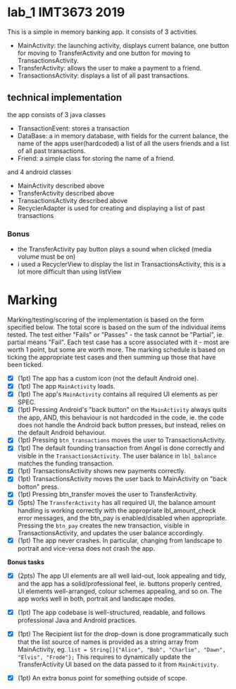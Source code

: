 # lab_1 IMT3673 2019


This is a simple in memory banking app. it consists of 3 activities. 
*   MainActivity: the launching activity, displays current balance, one button for moving to TransferActivity and 
one button for moving to TransactionsActivity.
*   TransferActivity: allows the user to make a payment to a friend.
*   TransactionsActivity: displays a list of all past transactions.

## technical implementation

the app consists of 3 java classes
* TransactionEvent: stores a transaction
* DataBase: a in memory database, with fields for the current balance, the name of the apps user(hardcoded)
a list of all the users friends and a list of all past transactions.
* Friend: a simple class for storing the name of a friend.

and 4 android classes
* MainActivity described above
* TransferActivity described above
* TransactionsActivity described above
* RecyclerAdapter is used for creating and displaying a list of past transactions

### Bonus
* the TransferActivity pay button plays a sound when clicked (media volume must be on)  
* i used a RecyclerView to display the list in TransactionsActivity, this is a lot more difficult than using listView


# Marking 

Marking/testing/scoring of the implementation is based on the form specified below. The total score is based on the sum of the individual items tested. The test either "Fails" or "Passes" - the task cannot be "Partial", ie. partial means "Fail". Each test case has a score associated with it - most are worth 1 point, but some are worth more. The marking schedule is based on ticking the appropriate test cases and then summing up those that have been ticked. 

* [x] (1pt) The app has a custom icon (not the default Android one).
* [x] (1pt) The app `MainActivity` loads.
* [x] (1pt) The app's `MainActivity` contains all required UI elements as per SPEC.
* [x] (1pt) Pressing Android's "back button" on the `MainActivity` always quits the app, AND, this behaviour is not hardcoded in the code, ie. the code does not handle the Android back button presses, but instead, relies on the default Android behaviour.
* [x] (1pt) Pressing `btn_transactions` moves the user to TransactionsActivity.
* [x] (1pt) The default founding transaction from Angel is done correctly and visible in the `TransactionsActivity`. The user balance in `lbl_balance` matches the funding transaction.
* [x] (1pt) TransactionsActivity shows new payments correctly.
* [x] (1pt) TransactionsActivity moves the user back to MainActivity on "back botton" press.
* [x] (1pt) Pressing btn_transfer moves the user to TransferActivity.
* [x] (5pts) The `TransferActivity` has all required UI, the balance amount handling is working correctly with the appropriate lbl_amount_check error messages, and the btn_pay is enabled/disabled when appropriate. Pressing the `btn_pay` creates the new transaction, visible in TransactionsActivity, and updates the user balance accordingly.
* [x] (1pt) The app never crashes. In particular, changing from landscape to portrait and vice-versa does not crash the app.

**Bonus tasks**

* [x] (2pts) The app UI elements are all well laid-out, look appealing and tidy, and the app has a solid/professional feel, ie. buttons properly centred, UI elements well-arranged, colour schemes appealing, and so on. The app works well in both, portrait and landscape modes. 
* [x] (1pt) The app codebase is well-structured, readable, and follows professional Java and Android practices.
* [x] (1pt) The Recipient list for the drop-down is done programmatically such that the list source of names is provided as a string array from MainActivity, eg. `list = String[]{"Alice", "Bob", "Charlie", "Dawn", "Elvis", "Frode"};` This requires to dynamically update the TransferActivity UI based on the data passed to it from `MainActivity`. 
* [x] (1pt) An extra bonus point for something outside of scope. 

